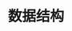 ---
title: 数据结构
description: 数据结构是一种具有一定逻辑关系，在计算机中应用某种存储结构，并且封装了相应操作的数据元素集合
image: https://assets.leetcode.cn/aliyun-lc-upload/leetbook/cover/230506104305/%E4%BA%8C%E5%88%86%E6%9F%A5%E6%89%BE.png

# Badge style
style:
    background: "#2a9d8f"
    color: "#fff"
---